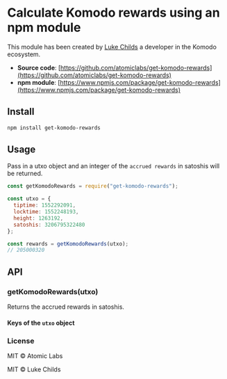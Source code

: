 # Calculate Komodo rewards using an npm module

This module has been created by [Luke Childs](https://github.com/lukechilds) a developer in the Komodo ecosystem.

- **Source code**: [https://github.com/atomiclabs/get-komodo-rewards](https://github.com/atomiclabs/get-komodo-rewards)
- **npm module**: [https://www.npmjs.com/package/get-komodo-rewards](https://www.npmjs.com/package/get-komodo-rewards)

## Install

```bash
npm install get-komodo-rewards
```

## Usage

Pass in a utxo object and an integer of the `accrued rewards` in satoshis will be returned.

```js
const getKomodoRewards = require("get-komodo-rewards");

const utxo = {
  tiptime: 1552292091,
  locktime: 1552248193,
  height: 1263192,
  satoshis: 3206795322480
};

const rewards = getKomodoRewards(utxo);
// 205000320
```

## API

### getKomodoRewards(utxo)

Returns the accrued rewards in satoshis.

#### Keys of the `utxo` object

### License

MIT © Atomic Labs

MIT © Luke Childs
